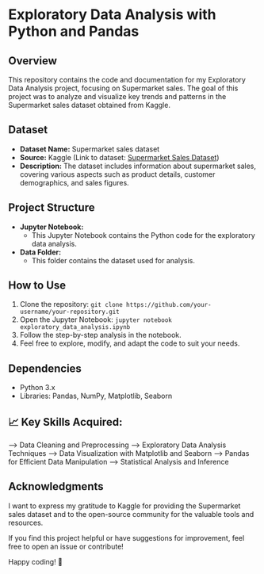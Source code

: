 # Exploratory Data Analysis with Python and Pandas

## Overview
This repository contains the code and documentation for my Exploratory Data Analysis project, focusing on Supermarket sales. The goal of this project was to analyze and visualize key trends and patterns in the Supermarket sales dataset obtained from Kaggle.

## Dataset
- **Dataset Name:** Supermarket sales dataset
- **Source:** Kaggle (Link to dataset: [Supermarket Sales Dataset](https://www.kaggle.com/datasets/aungpyaeap/supermarket-sales))
- **Description:** The dataset includes information about supermarket sales, covering various aspects such as product details, customer demographics, and sales figures.

## Project Structure
- **Jupyter Notebook:** 
  - This Jupyter Notebook contains the Python code for the exploratory data analysis.
- **Data Folder:** 
  - This folder contains the dataset used for analysis.

## How to Use
1. Clone the repository: `git clone https://github.com/your-username/your-repository.git`
2. Open the Jupyter Notebook: `jupyter notebook exploratory_data_analysis.ipynb`
3. Follow the step-by-step analysis in the notebook.
4. Feel free to explore, modify, and adapt the code to suit your needs.

## Dependencies
- Python 3.x
- Libraries: Pandas, NumPy, Matplotlib, Seaborn
## 📈 Key Skills Acquired:

--> Data Cleaning and Preprocessing
--> Exploratory Data Analysis Techniques
--> Data Visualization with Matplotlib and Seaborn
--> Pandas for Efficient Data Manipulation
--> Statistical Analysis and Inference

## Acknowledgments
I want to express my gratitude to Kaggle for providing the Supermarket sales dataset and to the open-source community for the valuable tools and resources.

If you find this project helpful or have suggestions for improvement, feel free to open an issue or contribute!

Happy coding! 🚀
